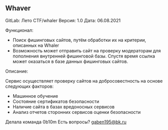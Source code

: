 Whaver
--------

GitLab: Лето CTF/whaler
Версия: 1.0
Дата: 06.08.2021

Функционал:

- Поиск фишинговых сайтов, путём обработки их на критерии, описанных на Whaler
- Возможность может отправить сайт на проверку модераторам для пополнения внутренней фишинговой базы. Спустя время ссылка может оказаться в базе данных фишинговых сайтов.

Описание:

Сервис осуществляет проверку сайтов на добросовестность на основе следующих факторов:

- Машинное обучение
- Состояние сертификатов безопасности
- Наличие сайта в базах вредоносных сервисов
- Анализ отчетов сторонних сервисов оценки безопасности

Делала команда 0b10m
Есть вопросы?
gaben195@bk.ru
